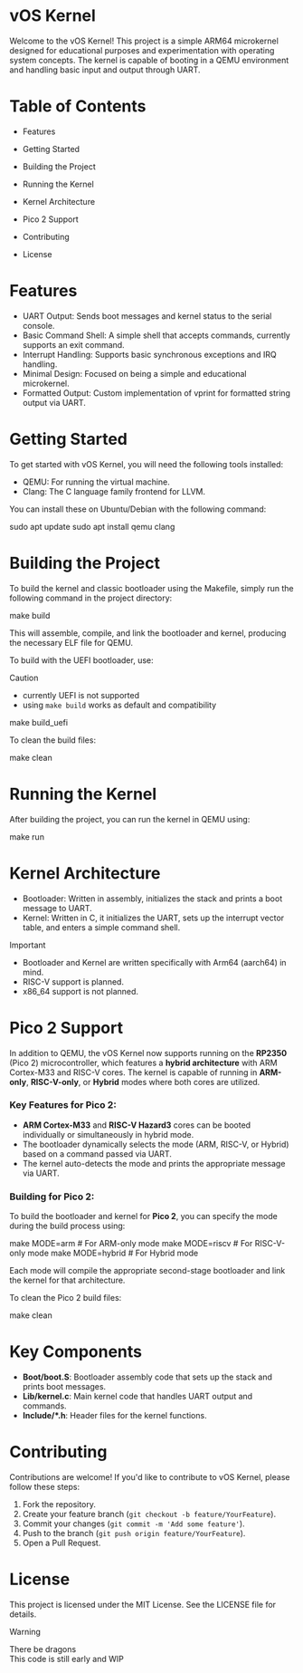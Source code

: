 # vOS Kernel

Welcome to the vOS Kernel! This project is a simple ARM64 microkernel designed for educational purposes and experimentation with operating system concepts. The kernel is capable of booting in a QEMU environment and handling basic input and output through UART.

# Table of Contents

* Features

* Getting Started

* Building the Project

* Running the Kernel

* Kernel Architecture

* Pico 2 Support

* Contributing

* License

# Features

* UART Output: Sends boot messages and kernel status to the serial console.
* Basic Command Shell: A simple shell that accepts commands, currently supports an exit command.
* Interrupt Handling: Supports basic synchronous exceptions and IRQ handling.
* Minimal Design: Focused on being a simple and educational microkernel.
* Formatted Output: Custom implementation of vprint for formatted string output via UART.

# Getting Started

To get started with vOS Kernel, you will need the following tools installed:

* QEMU: For running the virtual machine.
* Clang: The C language family frontend for LLVM.

You can install these on Ubuntu/Debian with the following command:

sudo apt update sudo apt install qemu clang

# Building the Project

To build the kernel and classic bootloader using the Makefile, simply run the following command in the project directory:

make build

This will assemble, compile, and link the bootloader and kernel, producing the necessary ELF file for QEMU.

To build with the UEFI bootloader, use:
> [!CAUTION]
> * currently UEFI is not supported
> * using `make build` works as default and compatibility

make build_uefi

To clean the build files:

make clean

# Running the Kernel

After building the project, you can run the kernel in QEMU using:

make run

# Kernel Architecture

* Bootloader: Written in assembly, initializes the stack and prints a boot message to UART.
* Kernel: Written in C, it initializes the UART, sets up the interrupt vector table, and enters a simple command shell.
> [!IMPORTANT]
> * Bootloader and Kernel are written specifically with Arm64 (aarch64) in mind.
> * RISC-V support is planned.
> * x86_64 support is not planned.

# Pico 2 Support

In addition to QEMU, the vOS Kernel now supports running on the **RP2350** (Pico 2) microcontroller, which features a **hybrid architecture** with ARM Cortex-M33 and RISC-V cores. The kernel is capable of running in **ARM-only**, **RISC-V-only**, or **Hybrid** modes where both cores are utilized.

### Key Features for Pico 2:
* **ARM Cortex-M33** and **RISC-V Hazard3** cores can be booted individually or simultaneously in hybrid mode.
* The bootloader dynamically selects the mode (ARM, RISC-V, or Hybrid) based on a command passed via UART.
* The kernel auto-detects the mode and prints the appropriate message via UART.

### Building for Pico 2:
To build the bootloader and kernel for **Pico 2**, you can specify the mode during the build process using:

make MODE=arm    # For ARM-only mode make MODE=riscv  # For RISC-V-only mode make MODE=hybrid # For Hybrid mode

Each mode will compile the appropriate second-stage bootloader and link the kernel for that architecture.

To clean the Pico 2 build files:

make clean

# Key Components

* **Boot/boot.S**: Bootloader assembly code that sets up the stack and prints boot messages.
* **Lib/kernel.c**: Main kernel code that handles UART output and commands.
* **Include/*.h**: Header files for the kernel functions.

# Contributing

Contributions are welcome! If you'd like to contribute to vOS Kernel, please follow these steps:

1. Fork the repository.
2. Create your feature branch (`git checkout -b feature/YourFeature`).
3. Commit your changes (`git commit -m 'Add some feature'`).
4. Push to the branch (`git push origin feature/YourFeature`).
5. Open a Pull Request.

# License

This project is licensed under the MIT License. See the LICENSE file for details.

> [!WARNING]
> There be dragons<br>This code is still early and WIP



